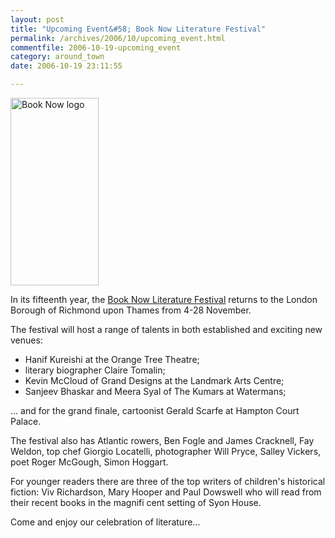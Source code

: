 ```yaml
---
layout: post
title: "Upcoming Event&#58; Book Now Literature Festival"
permalink: /archives/2006/10/upcoming_event.html
commentfile: 2006-10-19-upcoming_event
category: around_town
date: 2006-10-19 23:11:55

---
```


<a href="/assets/images/2006/booknow2006.jpg"><img src="/assets/images/2006/booknow2006-thumb.jpg" width="141" height="300" alt="Book Now logo" class="photo right" /></a>

In its fifteenth year, the [Book Now Literature Festival](https://stmargarets.london/directory/art/200610191449) returns to the London Borough of Richmond upon Thames from 4-28 November.

The festival will host a range of talents in both established and exciting new venues:

-   Hanif Kureishi at the Orange Tree Theatre;
-   literary biographer Claire Tomalin;
-   Kevin McCloud of Grand Designs at the Landmark Arts Centre;
-   Sanjeev Bhaskar and Meera Syal of The Kumars at Watermans;

... and for the grand finale, cartoonist Gerald Scarfe at Hampton Court Palace.

The festival also has Atlantic rowers, Ben Fogle and James Cracknell, Fay Weldon, top chef Giorgio Locatelli, photographer Will Pryce, Salley Vickers, poet Roger McGough, Simon Hoggart.

For younger readers there are three of the top writers of children's historical fiction: Viv Richardson, Mary Hooper and Paul Dowswell who will read from their recent books in the magnifi cent setting of Syon House.

Come and enjoy our celebration of literature...
